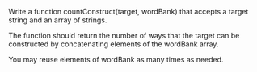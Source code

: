 Write a function countConstruct(target, wordBank) that accepts a target string and an array of strings.


The function should return the number of ways that the target can be constructed by concatenating elements of the wordBank array.

You may reuse elements of wordBank as many times as needed.
